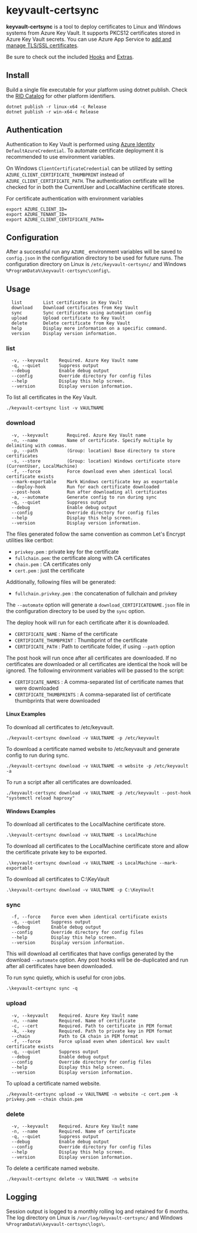 # keyvault-certsync

**keyvault-certsync** is a tool to deploy certificates to Linux and Windows systems from  Azure Key Vault. It supports PKCS12 certificates stored in Azure Key Vault secrets. You can use Azure App Service to [add and manage TLS/SSL certificates](https://docs.microsoft.com/en-us/azure/app-service/configure-ssl-certificate).

Be sure to check out the included [Hooks](Hooks) and [Extras](Extras).

## Install
Build a single file executable for your platform using dotnet publish. Check the [RID Catalog](https://docs.microsoft.com/en-us/dotnet/core/rid-catalog) for other platform identifiers.
```
dotnet publish -r linux-x64 -c Release
dotnet publish -r win-x64-c Release
```

## Authentication
Authentication to Key Vault is performed using [Azure Identity](https://docs.microsoft.com/en-us/dotnet/api/overview/azure/identity-readme) `DefaultAzureCredential`. To automate certificate deployment it is recommended to use environment variables.

On Windows `ClientCertificateCredential` can be utilized by setting `AZURE_CLIENT_CERTIFICATE_THUMBPRINT` instead of `AZURE_CLIENT_CERTIFICATE_PATH`. The authentication certificate will be checked for in both the CurrentUser and LocalMachine certificate stores.

For certificate authentication with environment variables
```
export AZURE_CLIENT_ID=
export AZURE_TENANT_ID=
export AZURE_CLIENT_CERTIFICATE_PATH=
```

## Configuration
After a successful run any `AZURE_` environment variables will be saved to `config.json` in the configuration directory to be used for future runs. The configuration directory on Linux is `/etc/keyvault-certsync/` and Windows `%ProgramData%\keyvault-certsync\config\`.

## Usage
```
  list        List certificates in Key Vault
  download    Download certificates from Key Vault
  sync        Sync certificates using automation config
  upload      Upload certificate to Key Vault
  delete      Delete certificate from Key Vault
  help        Display more information on a specific command.
  version     Display version information.
```

### list
```
  -v, --keyvault    Required. Azure Key Vault name
  -q, --quiet       Suppress output
  --debug           Enable debug output
  --config          Override directory for config files
  --help            Display this help screen.
  --version         Display version information.
```

To list all certificates in the Key Vault.
```
./keyvault-certsync list -v VAULTNAME
```

### download
```
  -v, --keyvault       Required. Azure Key Vault name
  -n, --name           Name of certificate. Specify multiple by delimiting with commas.
  -p, --path           (Group: location) Base directory to store certificates
  -s, --store          (Group: location) Windows certificate store (CurrentUser, LocalMachine)
  -f, --force          Force download even when identical local certificate exists
  --mark-exportable    Mark Windows certificate key as exportable
  --deploy-hook        Run for each certificate downloaded
  --post-hook          Run after downloading all certificates
  -a, --automate       Generate config to run during sync
  -q, --quiet          Suppress output
  --debug              Enable debug output
  --config             Override directory for config files
  --help               Display this help screen.
  --version            Display version information.
```

The files generated follow the same convention as common Let's Encrypt utilities like certbot:

* `privkey.pem` : private key for the certificate
* `fullchain.pem`: the certificate along with CA certificates
* `chain.pem` : CA certificates only
* `cert.pem` : just the certificate

Additionally, following files will be generated:

* `fullchain.privkey.pem` : the concatenation of fullchain and privkey

The `--automate` option will generate a `download_CERTIFICATENAME.json` file in the configuration directory to be used by the `sync` option.

The deploy hook will run for each certificate after it is downloaded.

* `CERTIFICATE_NAME` : Name of the certificate
* `CERTIFICATE_THUMBPRINT` : Thumbprint of the certificate
* `CERTIFICATE_PATH` : Path to certificate folder, if using `--path` option

The post hook will run once after all certificates are downloaded. If no certificates are downloaded or all certificates are identical the hook will be ignored. The following environment variables will be passed to the script:

* `CERTIFICATE_NAMES` : A comma-separated list of certificate names that were downloaded
* `CERTIFICATE_THUMBPRINTS` : A comma-separated list of certificate thumbprints that were downloaded

#### Linux Examples
To download all certificates to /etc/keyvault.
```
./keyvault-certsync download -v VAULTNAME -p /etc/keyvault
```

To download a certificate named website to /etc/keyvault and generate config to run during sync.
```
./keyvault-certsync download -v VAULTNAME -n website -p /etc/keyvault -a
```

To run a script after all certificates are downloaded.
```
./keyvault-certsync download -v VAULTNAME -p /etc/keyvault --post-hook "systemctl reload haproxy"
```

#### Windows Examples
To download all certificates to the LocalMachine certificate store. 
```
.\keyvault-certsync download -v VAULTNAME -s LocalMachine
```

To download all certificates to the LocalMachine certificate store and allow the certificate private key to be exported.
```
.\keyvault-certsync download -v VAULTNAME -s LocalMachine --mark-exportable
```

To download all certificates to C:\KeyVault
```
.\keyvault-certsync download -v VAULTNAME -p C:\KeyVault
```

### sync
```
  -f, --force    Force even when identical certificate exists
  -q, --quiet    Suppress output
  --debug        Enable debug output
  --config       Override directory for config files
  --help         Display this help screen.
  --version      Display version information.
``` 

This will download all certificates that have configs generated by the download `--automate` option. Any post hooks will be de-duplicated and run after all certificates have been downloaded.

To run sync quietly, which is useful for cron jobs.
```
.\keyvault-certsync sync -q
```

### upload
```
  -v, --keyvault    Required. Azure Key Vault name
  -n, --name        Required. Name of certificate
  -c, --cert        Required. Path to certificate in PEM format
  -k, --key         Required. Path to private key in PEM format
  --chain           Path to CA chain in PEM format
  -f, --force       Force upload even when identical kev vault certificate exists
  -q, --quiet       Suppress output
  --debug           Enable debug output
  --config          Override directory for config files
  --help            Display this help screen.
  --version         Display version information.
```

To upload a certificate named website.
```
./keyvault-certsync upload -v VAULTNAME -n website -c cert.pem -k privkey.pem --chain chain.pem
```

### delete
```
  -v, --keyvault    Required. Azure Key Vault name
  -n, --name        Required. Name of certificate
  -q, --quiet       Suppress output
  --debug           Enable debug output
  --config          Override directory for config files
  --help            Display this help screen.
  --version         Display version information.
```

To delete a certificate named website.
```
./keyvault-certsync delete -v VAULTNAME -n website
```

## Logging
Session output is logged to a monthly rolling log and retained for 6 months. The log directory on Linux is `/var/log/keyvault-certsync/` and Windows `%ProgramData%\keyvault-certsync\logs\`.
